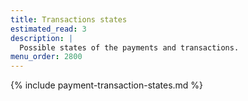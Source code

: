 ```yaml
---
title: Transactions states
estimated_read: 3
description: |
  Possible states of the payments and transactions.
menu_order: 2800
---
```


{% include payment-transaction-states.md %}

